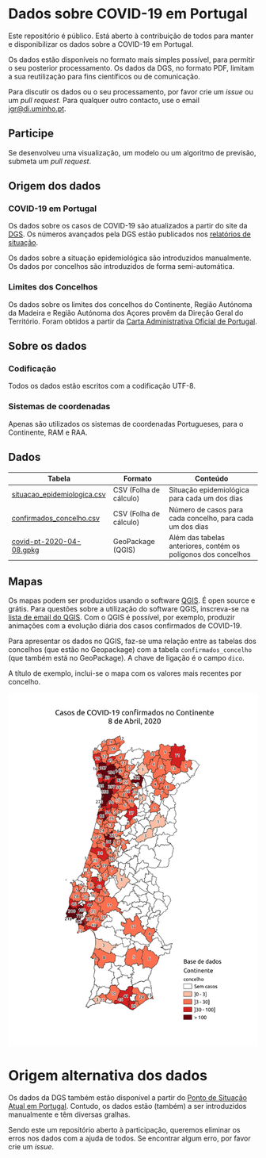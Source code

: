 # Dados sobre COVID-19 em Portugal

Este repositório é público. Está aberto à contribuição de todos para manter e disponibilizar os dados sobre a COVID-19 em Portugal.

Os dados estão disponíveis no formato mais simples possível, para permitir o seu posterior processamento. Os dados da DGS, no formato PDF, limitam a sua reutilização para fins científicos ou de comunicação.

Para discutir os dados ou o seu processamento, por favor crie um *issue* ou um *pull request*. Para qualquer outro contacto, use o email [jgr@di.uminho.pt](mailto:jgr@di.uminho.pt).

## Participe

Se desenvolveu uma visualização, um modelo ou um algoritmo de previsão, submeta um *pull request*.

## Origem dos dados

### COVID-19 em Portugal

Os dados sobre os casos de COVID-19 são atualizados a partir do site da [DGS](https://covid19.min-saude.pt/). Os números avançados pela DGS estão publicados nos [relatórios de situação](https://covid19.min-saude.pt/relatorio-de-situacao/).

Os dados sobre a situação epidemiológica são introduzidos manualmente. Os dados por concelhos são introduzidos de forma semi-automática.

### Limites dos Concelhos 

Os dados sobre os limites dos concelhos do Continente, Região Autónoma da Madeira e Região Autónoma dos Açores provêm da Direção Geral do Território. Foram obtidos a partir da [Carta Administrativa Oficial de Portugal](http://www.dgterritorio.pt/dados_abertos/caop/).

## Sobre os dados

### Codificação

Todos os dados estão escritos com a codificação UTF-8.

### Sistemas de coordenadas

Apenas são utilizados os sistemas de coordenadas Portugueses, para o Continente, RAM e RAA.

## Dados

| Tabela                                                     | Formato                | Conteúdo                                                  |
| ---------------------------------------------------------- | ---------------------- | --------------------------------------------------------- |
| [situacao_epidemiologica.csv](situacao_epidemiologica.csv) | CSV (Folha de cálculo) | Situação epidemiológica para cada um dos dias             |
| [confirmados_concelho.csv](confirmados_concelho.csv)       | CSV (Folha de cálculo) | Número de casos para cada concelho, para cada um dos dias |
| [covid-pt-2020-04-08.gpkg](covid-pt-2020-04-08.gpkg)       | GeoPackage (QGIS)      | Além das tabelas anteriores, contém os polígonos dos concelhos |

## Mapas

Os mapas podem ser produzidos usando o software [QGIS](https://www.qgis.org/pt_PT/site/). É open source e grátis. Para questões sobre a utilização do software QGIS, inscreva-se na [lista de email do QGIS](https://lists.osgeo.org/mailman/listinfo/qgis-pt). Com o QGIS é possível, por exemplo, produzir animações com a evolução diária dos casos confirmados de COVID-19.

Para apresentar os dados no QGIS, faz-se uma relação entre as tabelas dos concelhos (que estão no Geopackage) com a tabela `confirmados_concelho` (que também está no GeoPackage). A chave de ligação é o campo `dico`.

A título de exemplo, inclui-se o mapa com os valores mais recentes por concelho.

![](mapas/concelho_continente_20200408.png)

# Origem alternativa dos dados

Os dados da DGS também estão disponível a partir do [Ponto de Situação Atual em Portugal](https://covid19.min-saude.pt/ponto-de-situacao-atual-em-portugal/). Contudo, os dados estão (também) a ser introduzidos manualmente e têm diversas gralhas. 

Sendo este um repositório aberto à participação, queremos eliminar os erros nos dados com a ajuda de todos. Se encontrar algum erro, por favor crie um *issue*.